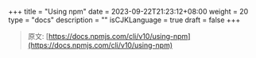 +++
title = "Using npm"
date = 2023-09-22T21:23:12+08:00
weight = 20
type = "docs"
description = ""
isCJKLanguage = true
draft = false
+++

> 原文: [https://docs.npmjs.com/cli/v10/using-npm](https://docs.npmjs.com/cli/v10/using-npm)
